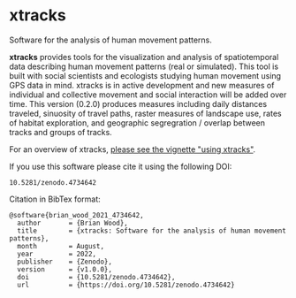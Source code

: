 # xtracks
Software for the analysis of human movement patterns. 

<b>xtracks</b> provides tools for the visualization and analysis of spatiotemporal data describing human movement patterns (real or simulated). This tool is built with social scientists and ecologists studying human movement using GPS data in mind. 
xtracks is in active development and new measures of individual and collective movement and social interaction will be added over time. 
This version (0.2.0) produces measures including daily distances traveled, sinuosity of travel paths, raster measures of landscape use, rates of habitat exploration, and geographic segregration / overlap between tracks and groups of tracks. 

For an overview of xtracks, <a href="https://github.com/brianwood1/xtracks/blob/main/vignettes/using_xtracks.pdf">please see the vignette "using xtracks"</a>.

If you use this software please cite it using the following DOI:

```
10.5281/zenodo.4734642
```

Citation in BibTex format:

```
@software{brian_wood_2021_4734642,
  author       = {Brian Wood},
  title        = {xtracks: Software for the analysis of human movement patterns},
  month        = August,
  year         = 2022,
  publisher    = {Zenodo},
  version      = {v1.0.0},
  doi          = {10.5281/zenodo.4734642},
  url          = {https://doi.org/10.5281/zenodo.4734642}
```

